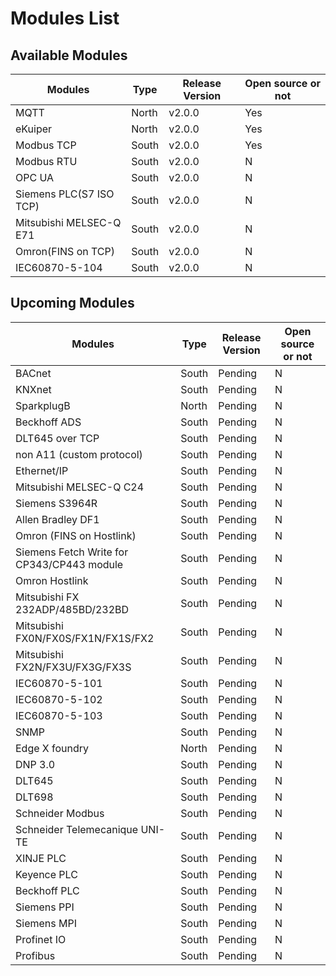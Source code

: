 # Modules List

## Available Modules

| Modules                                     | Type | Release Version   | Open source or not     |
| ------------------------------------------- | ---- | ----------------- | ------------------ |
| MQTT                                        | North | v2.0.0           | Yes        |
| eKuiper                                     | North | v2.0.0           | Yes        |
| Modbus TCP                                  | South | v2.0.0            | Yes        |
| Modbus RTU                                  | South | v2.0.0            | N          |
| OPC UA                                      | South | v2.0.0            | N          |
| Siemens PLC(S7 ISO TCP)                     | South | v2.0.0            | N          |
| Mitsubishi MELSEC-Q E71                     | South | v2.0.0            | N          |
| Omron(FINS on TCP)                          | South | v2.0.0            | N          |
| IEC60870-5-104                              | South | v2.0.0            | N          |

## Upcoming Modules

| Modules                                     | Type | Release Version   | Open source or not     |
| ------------------------------------------- | ---- | ----------------- | ------------------ |
| BACnet                                      | South | Pending          | N          |
| KNXnet                                      | South | Pending          | N          |
| SparkplugB                                  | North | Pending          | N          |
| Beckhoff ADS                                | South | Pending          | N          |
| DLT645 over TCP                             | South | Pending          | N          |
| non A11 (custom protocol)                   | South | Pending          | N          |
| Ethernet/IP                                 | South | Pending          | N          |
| Mitsubishi MELSEC-Q C24                     | South | Pending          | N          |
| Siemens S3964R                              | South | Pending          | N          |
| Allen Bradley DF1                           | South | Pending          | N          |
| Omron (FINS on Hostlink)                    | South | Pending          | N          |
| Siemens Fetch Write for CP343/CP443 module  | South | Pending          | N          |
| Omron Hostlink                              | South | Pending          | N          |
| Mitsubishi FX 232ADP/485BD/232BD            | South | Pending          | N          |
| Mitsubishi FX0N/FX0S/FX1N/FX1S/FX2          | South | Pending          | N          |
| Mitsubishi FX2N/FX3U/FX3G/FX3S              | South | Pending          | N          |
| IEC60870-5-101                              | South | Pending          | N          |
| IEC60870-5-102                              | South | Pending          | N          |
| IEC60870-5-103                              | South | Pending          | N          |
| SNMP                                        | South | Pending          | N          |
| Edge X foundry                              | North | Pending          | N          |
| DNP 3.0                                     | South | Pending          | N          |
| DLT645                                      | South | Pending          | N          |
| DLT698                                      | South | Pending          | N          |
| Schneider Modbus                            | South | Pending          | N          |
| Schneider Telemecanique UNI-TE              | South | Pending          | N          |
| XINJE PLC                                   | South | Pending          | N          |
| Keyence PLC                                 | South | Pending          | N          |
| Beckhoff PLC                                | South | Pending          | N          |
| Siemens PPI                                 | South | Pending          | N          |
| Siemens MPI                                 | South | Pending          | N          |
| Profinet IO                                 | South | Pending          | N          |
| Profibus                                    | South | Pending          | N          |
